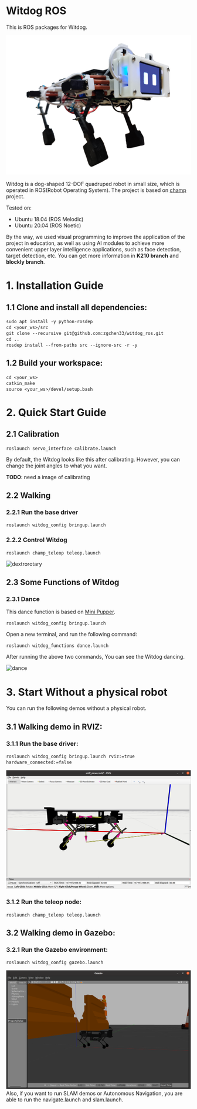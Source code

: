 # Witdog ROS

This is ROS packages for Witdog.

![witdog](https://github.com/zgchen33/witdog_ros/raw/master/images/witdog.png)

Witdog is a dog-shaped 12-DOF quadruped robot in small size, which is operated in ROS(Robot Operating System). The project is based on [champ](https://github.com/chvmp/champ) project.

Tested on:
- Ubuntu 18.04 (ROS Melodic)
- Ubuntu 20.04 (ROS Noetic)

By the way, we used visual programming to improve the application of the project in education, as well as using AI modules to achieve more convenient upper layer intelligence applications, such as face detection, target detection, etc. You can get more information in **K210 branch** and **blockly branch**.
# 1. Installation Guide
## 1.1 Clone and install all dependencies:
    sudo apt install -y python-rosdep
    cd <your_ws>/src
    git clone --recursive git@github.com:zgchen33/witdog_ros.git
    cd ..
    rosdep install --from-paths src --ignore-src -r -y

## 1.2 Build your workspace:
    cd <your_ws>
    catkin_make
    source <your_ws>/devel/setup.bash

# 2. Quick Start Guide

## 2.1 Calibration
    roslaunch servo_interface calibrate.launch
By default, the Witdog looks like this after calibrating. However, you can change the joint angles to what you want.

**TODO**: need a image of calibrating
## 2.2 Walking

### 2.2.1 Run the base driver
    roslaunch witdog_config bringup.launch

### 2.2.2 Control Witdog

    roslaunch champ_teleop teleop.launch
![dextrorotary](https://github.com/zgchen33/witdog_ros/raw/master/images/dextrorotary.gif)

## 2.3 Some Functions of Witdog
### 2.3.1 Dance 
This dance function is based on [Mini Pupper](https://github.com/mangdangroboticsclub/mini_pupper_ros).

    roslaunch witdog_config bringup.launch
Open a new terminal, and run the following command:

    roslaunch witdog_functions dance.launch
After running the above two commands, You can see the Witdog dancing.

![dance](https://github.com/zgchen33/witdog_ros/raw/master/images/dance.gif)
# 3. Start Without a physical robot

You can run the following demos without a physical robot.
## 3.1 Walking demo in RVIZ:

### 3.1.1 Run the base driver:
    roslaunch witdog_config bringup.launch rviz:=true hardware_connected:=false
![witdog_rviz](https://github.com/zgchen33/witdog_ros/raw/master/images/witdog_rviz.png)
### 3.1.2 Run the teleop node:
    roslaunch champ_teleop teleop.launch

## 3.2 Walking demo in Gazebo:

### 3.2.1 Run the Gazebo environment:
    roslaunch witdog_config gazebo.launch 
![witdog_gazebo](https://github.com/zgchen33/witdog_ros/raw/master/images/witdog_gazebo.png)
Also, if you want to run SLAM demos or Autonomous Navigation, you are able to run the navigate.launch and slam.launch.






   

